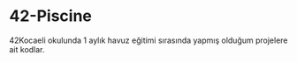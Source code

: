 # 42-Piscine
42Kocaeli okulunda 1 aylık havuz eğitimi sırasında yapmış olduğum projelere ait kodlar.
